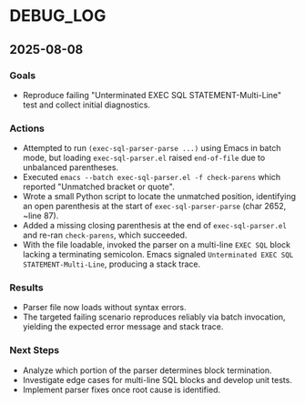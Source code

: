 # DEBUG_LOG

## 2025-08-08

### Goals
- Reproduce failing "Unterminated EXEC SQL STATEMENT-Multi-Line" test and collect initial diagnostics.

### Actions
- Attempted to run `(exec-sql-parser-parse ...)` using Emacs in batch mode, but loading `exec-sql-parser.el` raised `end-of-file` due to unbalanced parentheses.
- Executed `emacs --batch exec-sql-parser.el -f check-parens` which reported "Unmatched bracket or quote".
- Wrote a small Python script to locate the unmatched position, identifying an open parenthesis at the start of `exec-sql-parser-parse` (char 2652, ~line 87).
- Added a missing closing parenthesis at the end of `exec-sql-parser.el` and re-ran `check-parens`, which succeeded.
- With the file loadable, invoked the parser on a multi-line `EXEC SQL` block lacking a terminating semicolon. Emacs signaled `Unterminated EXEC SQL STATEMENT-Multi-Line`, producing a stack trace.

### Results
- Parser file now loads without syntax errors.
- The targeted failing scenario reproduces reliably via batch invocation, yielding the expected error message and stack trace.

### Next Steps
- Analyze which portion of the parser determines block termination.
- Investigate edge cases for multi-line SQL blocks and develop unit tests.
- Implement parser fixes once root cause is identified.
